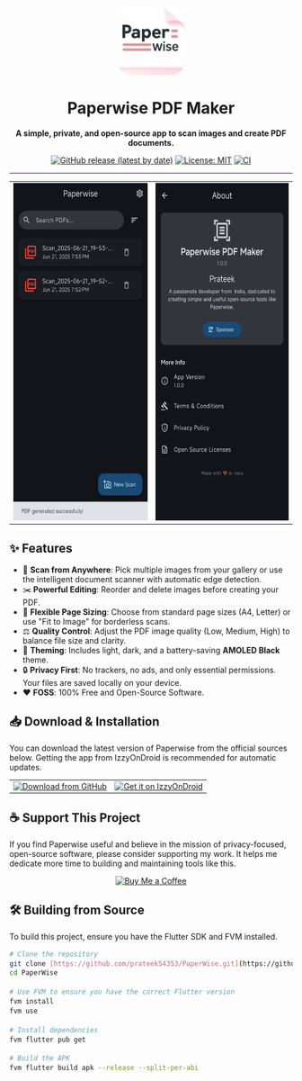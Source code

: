 <div align="center">

  <img src="https://github.com/prateek54353/PaperWise/blob/ea0529bc6f8384ab947f9b9c91ed5a57ae44222d/icon.png" alt="Paperwise Logo" width="120" />

  # **Paperwise PDF Maker**
  
  **A simple, private, and open-source app to scan images and create PDF documents.**

</div>

<div align="center">

[![GitHub release (latest by date)](https://img.shields.io/github/v/release/prateek54353/PaperWise?style=for-the-badge)](https://github.com/prateek54353/PaperWise/releases/latest)
[![License: MIT](https://img.shields.io/badge/License-MIT-yellow.svg?style=for-the-badge)](https://github.com/prateek54353/PaperWise/blob/main/LICENSE)
[![CI](https://img.shields.io/github/actions/workflow/status/prateek54353/PaperWise/release.yml?branch=main&style=for-the-badge)](https://github.com/prateek54353/PaperWise/actions/workflows/release.yml)

</div>

---

<div align="center">
  <table>
    <tr>
      <td>
        <img src="https://raw.githubusercontent.com/prateek54353/PaperWise/main/screenshots/screenshot_1.jpg" height="600"/>
      </td>
      <td>
        <img src="https://raw.githubusercontent.com/prateek54353/PaperWise/main/screenshots/screenshot_2.jpg" height="600"/>
      </td>
    </tr>
  </table>
</div>

## ✨ Features

* 📸 **Scan from Anywhere**: Pick multiple images from your gallery or use the intelligent document scanner with automatic edge detection.
* ✂️ **Powerful Editing**: Reorder and delete images before creating your PDF.
* 📄 **Flexible Page Sizing**: Choose from standard page sizes (A4, Letter) or use "Fit to Image" for borderless scans.
* ⚖️ **Quality Control**: Adjust the PDF image quality (Low, Medium, High) to balance file size and clarity.
* 🎨 **Theming**: Includes light, dark, and a battery-saving **AMOLED Black** theme.
* 🔒 **Privacy First**: No trackers, no ads, and only essential permissions. Your files are saved locally on your device.
* ❤️ **FOSS**: 100% Free and Open-Source Software.

## 📥 Download & Installation

You can download the latest version of Paperwise from the official sources below. Getting the app from IzzyOnDroid is recommended for automatic updates.

<div align="center">
  <table border="0" cellpadding="0" cellspacing="10">
    <tr>
      <td valign="middle">
        <a href="https://github.com/prateek54353/PaperWise/releases/latest">
          <img src="https://img.shields.io/badge/Download-GitHub%20Releases-blue?style=for-the-badge&logo=github" alt="Download from GitHub" />
        </a>
      </td>
      <td valign="middle">
        <a href="https://apt.izzysoft.de/packages/org.paperwise.app/">
          <img alt="Get it on IzzyOnDroid" src="https://gitlab.com/IzzyOnDroid/repo/-/raw/master/assets/IzzyOnDroid.png" height="80"/>
        </a>
      </td>
    </tr>
  </table>
</div>

## ☕ Support This Project

If you find Paperwise useful and believe in the mission of privacy-focused, open-source software, please consider supporting my work. It helps me dedicate more time to building and maintaining tools like this.

<div align="center">
  <a href="https://coff.ee/prateek.aish" target="_blank">
    <img src="https://img.shields.io/badge/Buy%20Me%20a%20Coffee-ffdd00?style=for-the-badge&logo=buy-me-a-coffee&logoColor=black" alt="Buy Me a Coffee" />
  </a>
</div>

## 🛠️ Building from Source

To build this project, ensure you have the Flutter SDK and FVM installed.

```bash
# Clone the repository
git clone [https://github.com/prateek54353/PaperWise.git](https://github.com/prateek54353/PaperWise.git)
cd PaperWise

# Use FVM to ensure you have the correct Flutter version
fvm install
fvm use

# Install dependencies
fvm flutter pub get

# Build the APK
fvm flutter build apk --release --split-per-abi
